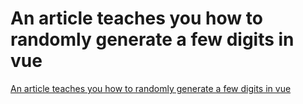 # An article teaches you how to randomly generate a few digits in vue
[An article teaches you how to randomly generate a few digits in vue](https://aiwithcloud.com/2022/09/15/an_article_teaches_you_how_to_randomly_generate_a_few_digits_in_vue/)